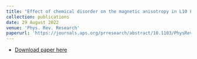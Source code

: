 ```yaml
---
title: "Effect of chemical disorder on the magnetic anisotropy in L10 FeNi from first-principles calculations"
collection: publications
date: 29 August 2022
venue: 'Phys. Rev. Research'
paperurl: 'https://journals.aps.org/prresearch/abstract/10.1103/PhysRevResearch.4.033161'
---
```

* [Download paper here](https://arxiv.org/abs/2111.12492)

